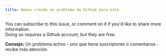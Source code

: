 ```yaml
---
title: Hemos creado un problema de Github para esto
---
```


You can subscribe to this issue, or comment on it if you'd like to share more information.  
Doing so requires a Github account, but they are free.

**Consejo:** Un problema activo - uno que tiene suscriptores o comentarios - recibe más atención.
